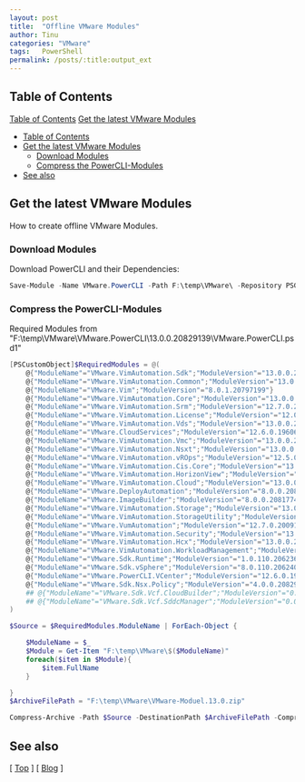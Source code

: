```yaml
---
layout: post
title:  "Offline VMware Modules"
author: Tinu
categories: "VMware"
tags:   PowerShell
permalink: /posts/:title:output_ext
---
```


## Table of Contents

[Table of Contents](#table-of-contents)
[Get the latest VMware Modules](#get-the-latest-vmware-modules)
- [Table of Contents](#table-of-contents)
- [Get the latest VMware Modules](#get-the-latest-vmware-modules)
  - [Download Modules](#download-modules)
  - [Compress the PowerCLI-Modules](#compress-the-powercli-modules)
- [See also](#see-also)

## Get the latest VMware Modules

How to create offline VMware Modules.

### Download Modules

Download PowerCLI and their Dependencies:

````powershell
Save-Module -Name VMware.PowerCLI -Path F:\temp\VMware\ -Repository PSGallery
````

### Compress the PowerCLI-Modules

Required Modules from "F:\temp\VMware\VMware.PowerCLI\13.0.0.20829139\VMware.PowerCLI.psd1"

````powershell
[PSCustomObject]$RequiredModules = @(
    @{"ModuleName"="VMware.VimAutomation.Sdk";"ModuleVersion"="13.0.0.20791442"}
    @{"ModuleName"="VMware.VimAutomation.Common";"ModuleVersion"="13.0.0.20797081"}
    @{"ModuleName"="VMware.Vim";"ModuleVersion"="8.0.1.20797199"}
    @{"ModuleName"="VMware.VimAutomation.Core";"ModuleVersion"="13.0.0.20797821"}
    @{"ModuleName"="VMware.VimAutomation.Srm";"ModuleVersion"="12.7.0.20091290"}
    @{"ModuleName"="VMware.VimAutomation.License";"ModuleVersion"="12.0.0.15939670"}
    @{"ModuleName"="VMware.VimAutomation.Vds";"ModuleVersion"="13.0.0.20803944"}
    @{"ModuleName"="VMware.CloudServices";"ModuleVersion"="12.6.0.19606210"}
    @{"ModuleName"="VMware.VimAutomation.Vmc";"ModuleVersion"="13.0.0.20797723"}
    @{"ModuleName"="VMware.VimAutomation.Nsxt";"ModuleVersion"="13.0.0.20797706"}
    @{"ModuleName"="VMware.VimAutomation.vROps";"ModuleVersion"="12.5.0.19167825"}
    @{"ModuleName"="VMware.VimAutomation.Cis.Core";"ModuleVersion"="13.0.0.20797636"}
    @{"ModuleName"="VMware.VimAutomation.HorizonView";"ModuleVersion"="13.0.0.20685235"}
    @{"ModuleName"="VMware.VimAutomation.Cloud";"ModuleVersion"="13.0.0.20809912"}
    @{"ModuleName"="VMware.DeployAutomation";"ModuleVersion"="8.0.0.20826874"}
    @{"ModuleName"="VMware.ImageBuilder";"ModuleVersion"="8.0.0.20817746"}
    @{"ModuleName"="VMware.VimAutomation.Storage";"ModuleVersion"="13.0.0.20797966"}
    @{"ModuleName"="VMware.VimAutomation.StorageUtility";"ModuleVersion"="1.6.0.0"}
    @{"ModuleName"="VMware.VumAutomation";"ModuleVersion"="12.7.0.20091294"}
    @{"ModuleName"="VMware.VimAutomation.Security";"ModuleVersion"="13.0.0.20800625"}
    @{"ModuleName"="VMware.VimAutomation.Hcx";"ModuleVersion"="13.0.0.20803747"}
    @{"ModuleName"="VMware.VimAutomation.WorkloadManagement";"ModuleVersion"="12.4.0.18627055"}
    @{"ModuleName"="VMware.Sdk.Runtime";"ModuleVersion"="1.0.110.20623688"}
    @{"ModuleName"="VMware.Sdk.vSphere";"ModuleVersion"="8.0.110.20624081"}
    @{"ModuleName"="VMware.PowerCLI.VCenter";"ModuleVersion"="12.6.0.19600125"}
    @{"ModuleName"="VMware.Sdk.Nsx.Policy";"ModuleVersion"="4.0.0.20829136"}
    ## @{"ModuleName"="VMware.Sdk.Vcf.CloudBuilder";"ModuleVersion"="0.0.0.0"}
    ## @{"ModuleName"="VMware.Sdk.Vcf.SddcManager";"ModuleVersion"="0.0.0.0"}
)

$Source = $RequiredModules.ModuleName | ForEach-Object {

    $ModuleName = $_
    $Module = Get-Item "F:\temp\VMware\$($ModuleName)"
    foreach($item in $Module){
        $item.FullName
    }

}
$ArchiveFilePath = "F:\temp\VMware\VMware-Moduel.13.0.zip"

Compress-Archive -Path $Source -DestinationPath $ArchiveFilePath -CompressionLevel Optimal
````

## See also

[ [Top](#table-of-contents) ] [ [Blog](../categories.html) ]
